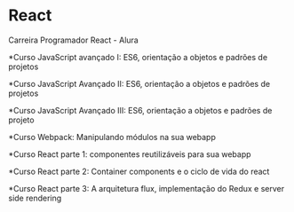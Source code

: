 # React
Carreira Programador React - Alura 

*Curso JavaScript avançado I: ES6, orientação a objetos e padrões de projetos

*Curso JavaScript Avançado II: ES6, orientação a objetos e padrões de projetos

*Curso JavaScript Avançado III: ES6, orientação a objetos e padrões de projeto

*Curso Webpack: Manipulando módulos na sua webapp

*Curso React parte 1: componentes reutilizáveis para sua webapp

*Curso React parte 2: Container components e o ciclo de vida do react

*Curso React parte 3: A arquitetura flux, implementação do Redux e server side rendering
